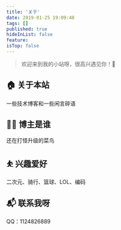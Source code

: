 ```yaml
---
title: '关于'
date: 2019-01-25 19:09:48
tags: []
published: true
hideInList: false
feature: 
isTop: false
---
```

> 欢迎来到我的小站呀，很高兴遇见你！🤝

## 🏠 关于本站
一些技术博客和一些闲言碎语
## 👨‍💻 博主是谁
还在打怪升级的菜鸟
## ⛹ 兴趣爱好
二次元、骑行、篮球、LOL、编码
## 📬 联系我呀
QQ：1124826889
